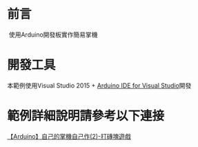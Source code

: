 # 前言
 使用Arduino開發板實作簡易掌機

# 開發工具 
 本範例使用Visual Studio 2015 + [Arduino IDE for Visual Studio](https://marketplace.visualstudio.com/items?itemName=VisualMicro.ArduinoIDEforVisualStudio)開發

# 範例詳細說明請參考以下連接   
[【Arduino】自己的掌機自己作(2)-打磚塊遊戲](http://webfish-channel.blogspot.tw/2017/02/arduino2.html)
